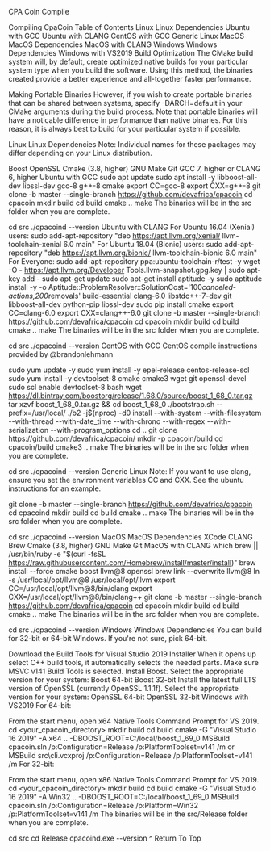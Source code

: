 CPA Coin Compile

Compiling CpaCoin
Table of Contents
Linux
Linux Dependencies
Ubuntu with GCC
Ubuntu with CLANG
CentOS with GCC
Generic Linux
MacOS
MacOS Dependencies
MacOS with CLANG
Windows
Windows Dependencies
Windows with VS2019
Build Optimization
The CMake build system will, by default, create optimized native builds for your particular system type when you build the software. Using this method, the binaries created provide a better experience and all-together faster performance.

Making Portable Binaries
However, if you wish to create portable binaries that can be shared between systems, specify -DARCH=default in your CMake arguments during the build process. Note that portable binaries will have a noticable difference in performance than native binaries. For this reason, it is always best to build for your particular system if possible.

Linux
Linux Dependencies
Note: Individual names for these packages may differ depending on your Linux distribution.

Boost
OpenSSL
Cmake (3.8, higher)
GNU Make
Git
GCC 7, higher or CLANG 6, higher
Ubuntu with GCC
sudo apt update
sudo apt install -y libboost-all-dev libssl-dev gcc-8 g++-8 cmake
export CC=gcc-8
export CXX=g++-8
git clone -b master --single-branch https://github.com/devafrica/cpacoin
cd cpacoin
mkdir build
cd build
cmake ..
make
The binaries will be in the src folder when you are complete.

cd src
./cpacoind --version
Ubuntu with CLANG
For Ubuntu 16.04 (Xenial) users:
sudo add-apt-repository "deb https://apt.llvm.org/xenial/ llvm-toolchain-xenial 6.0 main"
For Ubuntu 18.04 (Bionic) users:
sudo add-apt-repository "deb https://apt.llvm.org/bionic/ llvm-toolchain-bionic 6.0 main"
For Everyone:
sudo add-apt-repository ppa:ubuntu-toolchain-r/test -y
wget -O - https://apt.llvm.org/Developer Tools.llvm-snapshot.gpg.key | sudo apt-key add -
sudo apt-get update
sudo apt-get install aptitude -y
sudo aptitude install -y -o Aptitude::ProblemResolver::SolutionCost='100*canceled-actions,200*removals' build-essential clang-6.0 libstdc++-7-dev git libboost-all-dev python-pip libssl-dev
sudo pip install cmake
export CC=clang-6.0
export CXX=clang++-6.0
git clone -b master --single-branch https://github.com/devafrica/cpacoin
cd cpacoin
mkdir build
cd build
cmake ..
make
The binaries will be in the src folder when you are complete.

cd src
./cpacoind --version
CentOS with GCC
CentOS compile instructions provided by @brandonlehmann

sudo yum update -y
sudo yum install -y epel-release centos-release-scl
sudo yum install -y devtoolset-8 cmake cmake3 wget git openssl-devel
sudo scl enable devtoolset-8 bash
wget https://dl.bintray.com/boostorg/release/1.68.0/source/boost_1_68_0.tar.gz
tar xzvf boost_1_68_0.tar.gz && cd boost_1_68_0
./bootstrap.sh --prefix=/usr/local/
./b2 -j$(nproc) -d0 install --with-system --with-filesystem --with-thread --with-date_time --with-chrono --with-regex --with-serialization --with-program_options
cd ..
git clone https://github.com/devafrica/cpacoin/
mkdir -p cpacoin/build
cd cpacoin/build
cmake3 ..
make
The binaries will be in the src folder when you are complete.

cd src
./cpacoind --version
Generic Linux
Note: If you want to use clang, ensure you set the environment variables CC and CXX. See the ubuntu instructions for an example.

git clone -b master --single-branch https://github.com/devafrica/cpacoin
cd cpacoind
mkdir build
cd build
cmake ..
make
The binaries will be in the src folder when you are complete.

cd src
./cpacoind --version
MacOS
MacOS Dependencies
XCode
CLANG
Brew
Cmake (3.8, higher)
GNU Make
Git
MacOS with CLANG
which brew || /usr/bin/ruby -e "$(curl -fsSL https://raw.githubusercontent.com/Homebrew/install/master/install)"
brew install --force cmake boost llvm@8 openssl
brew link --overwrite llvm@8
ln -s /usr/local/opt/llvm@8 /usr/local/opt/llvm
export CC=/usr/local/opt/llvm@8/bin/clang
export CXX=/usr/local/opt/llvm@8/bin/clang++
git clone -b master --single-branch https://github.com/devafrica/cpacoin
cd cpacoin
mkdir build
cd build
cmake ..
make
The binaries will be in the src folder when you are complete.

cd src
./cpacoind --version
Windows
Windows Dependencies
You can build for 32-bit or 64-bit Windows. If you're not sure, pick 64-bit.

Download the Build Tools for Visual Studio 2019 Installer
When it opens up select C++ build tools, it automatically selects the needed parts. Make sure MSVC v141 Build Tools is selected.
Install Boost. Select the appropriate version for your system:
Boost 64-bit
Boost 32-bit
Install the latest full LTS version of OpenSSL (currently OpenSSL 1.1.1f). Select the appropriate version for your system:
OpenSSL 64-bit
OpenSSL 32-bit
Windows with VS2019
For 64-bit:

From the start menu, open x64 Native Tools Command Prompt for VS 2019.
cd <your_cpacoin_directory>
mkdir build
cd build
cmake -G "Visual Studio 16 2019" -A x64 .. -DBOOST_ROOT=C:/local/boost_1_69_0
MSBuild cpacoin.sln /p:Configuration=Release /p:PlatformToolset=v141 /m or MSBuild src\cli.vcxproj /p:Configuration=Release /p:PlatformToolset=v141 /m
For 32-bit:

From the start menu, open x86 Native Tools Command Prompt for VS 2019.
cd <your_cpacoin_directory>
mkdir build
cd build
cmake -G "Visual Studio 16 2019" -A Win32 .. -DBOOST_ROOT=C:/local/boost_1_69_0
MSBuild cpacoin.sln /p:Configuration=Release /p:Platform=Win32 /p:PlatformToolset=v141 /m
The binaries will be in the src/Release folder when you are complete.

cd src
cd Release
cpacoind.exe --version
^ Return To Top
